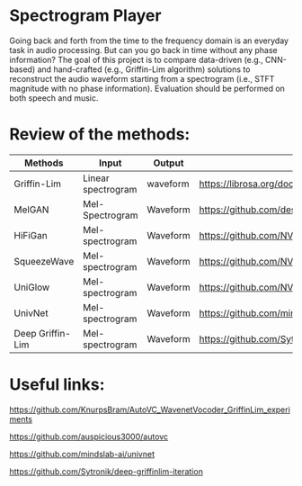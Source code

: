 # Spectrogram Player
Going back and forth from the time to the frequency domain is an everyday task in audio processing. But can you go back in time without any phase information? The goal of this project is to compare data-driven (e.g., CNN-based) and hand-crafted (e.g., Griffin-Lim algorithm) solutions to reconstruct the audio waveform starting from a spectrogram (i.e., STFT magnitude with no phase information). Evaluation should be performed on both speech and music.

# Review of the methods:
| Methods     | Input      | Output | Link | Parameters
| ----------- | ----------- |------- | ---- | ---- |
| Griffin-Lim | Linear spectrogram | waveform | https://librosa.org/doc/main/generated/librosa.griffinlim.html |
| MelGAN   | Mel-Spectrogram   | Waveform | https://github.com/descriptinc/melgan-neurips | https://github.com/descriptinc/melgan-neurips/blob/6488045bfba1975602288de07a58570c7b4d66ea/mel2wav/modules.py#L26
| HiFiGan  | Mel-spectrogram | Waveform | https://github.com/NVIDIA/NeMo/blob/75c166864541f8b90d525868512f0e4d8dac15da/nemo/collections/tts/models/hifigan.py | 
| SqueezeWave | Mel-spectrogram | Waveform | https://github.com/NVIDIA/NeMo/blob/75c166864541f8b90d525868512f0e4d8dac15da/nemo/collections/tts/models/squeezewave.py |
| UniGlow | Mel-spectrogram | Waveform | https://github.com/NVIDIA/NeMo/blob/75c166864541f8b90d525868512f0e4d8dac15da/nemo/collections/tts/models/uniglow.py |
| UnivNet | Mel-spectrogram | Waveform| https://github.com/mindslab-ai/univnet | 
| Deep Griffin-Lim | Mel-spectrogram | Waveform | https://github.com/Sytronik/deep-griffinlim-iteration | 

# Useful links:
https://github.com/KnurpsBram/AutoVC_WavenetVocoder_GriffinLim_experiments

https://github.com/auspicious3000/autovc

https://github.com/mindslab-ai/univnet

https://github.com/Sytronik/deep-griffinlim-iteration
